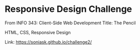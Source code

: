 # Responsive Design Challenge

From INFO 343: Client-Side Web Development
Title: The Pencil

HTML, CSS, Responsive Design

Link: https://soniask.github.io/challenge2/
